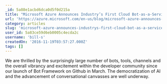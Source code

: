 ```yaml
---
_id: 5a88e1acbd6dca0d5f0d215a
title: "Microsoft Azure Announces Industry’s First Cloud Bot-as-a-Service"
url: 'https://azure.microsoft.com/en-us/blog/microsoft-azure-announces-industry-s-first-cloud-bot-as-a-service/'
category: articles
slug: 'microsoft-azure-announces-industrys-first-cloud-bot-as-a-service'
user_id: 5a83ce59d6eb0005c4ecda2c
username: 'bill-s'
createdOn: '2016-11-19T03:57:27.000Z'
tags: []
---
```


We are thrilled by the surprisingly large number of bots, tools, channels and the overall vibrancy and excitement within the developer community since our launch of Bot Framework on Github in March. The democratization of AI and the advancement of conversational canvasses are well underway.
